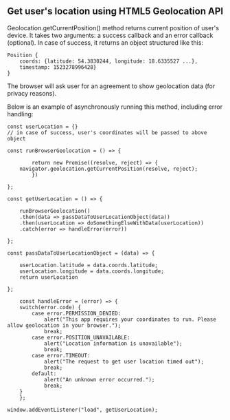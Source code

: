 ## Get user's location using HTML5 Geolocation API

Geolocation.getCurrentPosition() method returns current position of user's device. It takes two arguments: a success callback and an error callback (optional). In case of success, it returns an object structured like this:

	Position {
		coords: {latitude: 54.3830244, longitude: 18.6335527 ...},
		timestamp: 1523278996428}
	}

The browser will ask user for an agreement to show geolocation data (for privacy reasons).

Below is an example of asynchronously running this method, including error handling:

	const userLocation = {}
	// in case of success, user's coordinates will be passed to above object

	const runBrowserGeolocation = () => {

	    	return new Promise((resolve, reject) => {
		navigator.geolocation.getCurrentPosition(resolve, reject);
	    	})

	};

	const getUserLocation = () => {

	    runBrowserGeolocation()
		.then(data => passDataToUserLocationObject(data))
		.then(userLocation => doSomethingElseWithData(userLocation))
		.catch(error => handleError(error))

	};

	const passDataToUserLocationObject = (data) => {

	    userLocation.latitude = data.coords.latitude;
	    userLocation.longitude = data.coords.longitude;
	    return userLocation

	};

	    const handleError = (error) => {
		switch(error.code) {
		    case error.PERMISSION_DENIED:
		        alert("This app requires your coordinates to run. Please allow geolocation in your browser.");
		        break;
		    case error.POSITION_UNAVAILABLE:
		        alert("Location information is unavailable");
		        break;
		    case error.TIMEOUT:
		        alert("The request to get user location timed out");
		        break;
		    default:
		        alert("An unknown error occurred.");
		        break;
		}
	    };

	window.addEventListener("load", getUserLocation);
